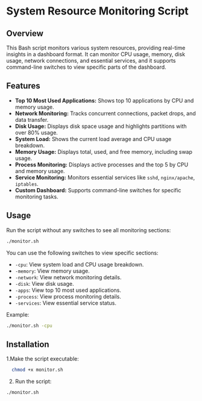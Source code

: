 # System Resource Monitoring Script

## Overview
This Bash script monitors various system resources, providing real-time insights in a dashboard format. It can monitor CPU usage, memory, disk usage, network connections, and essential services, and it supports command-line switches to view specific parts of the dashboard.

## Features
- **Top 10 Most Used Applications:** Shows top 10 applications by CPU and memory usage.
- **Network Monitoring:** Tracks concurrent connections, packet drops, and data transfer.
- **Disk Usage:** Displays disk space usage and highlights partitions with over 80% usage.
- **System Load:** Shows the current load average and CPU usage breakdown.
- **Memory Usage:** Displays total, used, and free memory, including swap usage.
- **Process Monitoring:** Displays active processes and the top 5 by CPU and memory usage.
- **Service Monitoring:** Monitors essential services like `sshd`, `nginx/apache`, `iptables`.
- **Custom Dashboard:** Supports command-line switches for specific monitoring tasks.

## Usage

Run the script without any switches to see all monitoring sections:
```bash
./monitor.sh
```

You can use the following switches to view specific sections:

- `-cpu`: View system load and CPU usage breakdown.
- `-memory`: View memory usage.
- `-network`: View network monitoring details.
- `-disk`: View disk usage.
- `-apps`: View top 10 most used applications.
- `-process`: View process monitoring details.
- `-services`: View essential service status.

Example:
```bash
./monitor.sh -cpu
```

## Installation
1.Make the script executable:
```bash
  chmod +x monitor.sh
```

2. Run the script:
```bash
./monitor.sh
```

